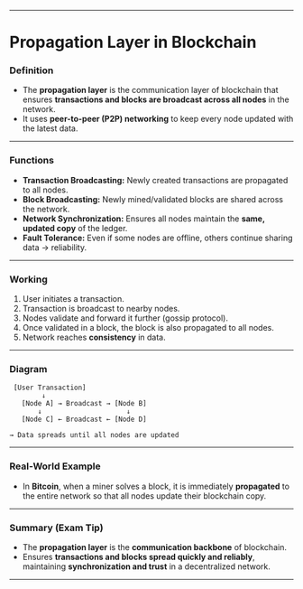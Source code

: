 

---

# **Propagation Layer in Blockchain**

### **Definition**

* The **propagation layer** is the communication layer of blockchain that ensures **transactions and blocks are broadcast across all nodes** in the network.
* It uses **peer-to-peer (P2P) networking** to keep every node updated with the latest data.

---

### **Functions**

* **Transaction Broadcasting:** Newly created transactions are propagated to all nodes.
* **Block Broadcasting:** Newly mined/validated blocks are shared across the network.
* **Network Synchronization:** Ensures all nodes maintain the **same, updated copy** of the ledger.
* **Fault Tolerance:** Even if some nodes are offline, others continue sharing data → reliability.

---

### **Working**

1. User initiates a transaction.
2. Transaction is broadcast to nearby nodes.
3. Nodes validate and forward it further (gossip protocol).
4. Once validated in a block, the block is also propagated to all nodes.
5. Network reaches **consistency** in data.

---

### **Diagram**

```
 [User Transaction]  
        ↓  
   [Node A] → Broadcast → [Node B]  
       ↓                     ↓  
   [Node C] ← Broadcast ← [Node D]  
 
→ Data spreads until all nodes are updated
```

---

### **Real-World Example**

* In **Bitcoin**, when a miner solves a block, it is immediately **propagated** to the entire network so that all nodes update their blockchain copy.

---

### **Summary (Exam Tip)**

* The **propagation layer** is the **communication backbone** of blockchain.
* Ensures **transactions and blocks spread quickly and reliably**, maintaining **synchronization and trust** in a decentralized network.

---
